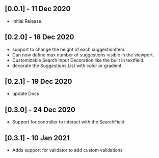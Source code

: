 ## [0.0.1] - 11 Dec 2020

- Initial Release.

## [0.2.0] - 18 Dec 2020

- support to change the height of each suggestionItem.
- Can now define max number of suggestions visible in the viewport.
- Customizable Search Input Decoration like the built in textfield.
- decorate the Suggestions List with color or gradient.

## [0.2.1] - 19 Dec 2020

- update Docs

## [0.3.0] - 24 Dec 2020

- Support for controller to interact with the SearchField

## [0.3.1] - 10 Jan 2021

- Adds support for validator to add custom validations
